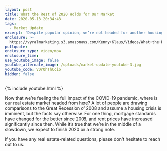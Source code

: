 ```yaml
---
layout: post
title: What the Rest of 2020 Holds for Our Market
date: 2020-05-13 20:34:43
tags:
  - Market Update
excerpt: 'Despite popular opinion, we’re not headed for another housing crisis.'
enclosure: >-
  https://vyralmarketing.s3.amazonaws.com/Kenny+Klaus/Videos/What+the+Rest+of+2020+Holds+for+Our+Market.mp4
pullquote:
enclosure_type: video/mp4
enclosure_time:
use_youtube_image: false
youtube_alternate_image: /uploads/market-update-youtube-3.jpg
youtube_code: VDrOhThCcio
hidden: false
---
```


{% include youtube.html %}

Now that we’re feeling the full impact of the COVID-19 pandemic, where is our real estate market headed from here? A lot of people are drawing comparisons to the Great Recession of 2008 and assume a housing crisis is imminent, but the facts say otherwise. For one thing, mortgage standards have changed for the better since 2008, and rent prices have increased significantly since then. While it’s true that we’re in the middle of a slowdown, we expect to finish 2020 on a strong note.

If you have any real estate-related questions, please don't hesitate to reach out to us.